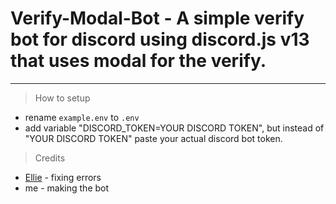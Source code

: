 # Verify-Modal-Bot - A simple verify bot for discord using discord.js v13 that uses modal for the verify.
----------------------------------------------------

> How to setup
+ rename `example.env` to `.env`
+ add variable "DISCORD_TOKEN=YOUR DISCORD TOKEN", but instead of "YOUR DISCORD TOKEN" paste your actual discord bot token.

> Credits
+ [Ellie](https://github.com/ellieovercast) - fixing errors
+ me - making the bot
